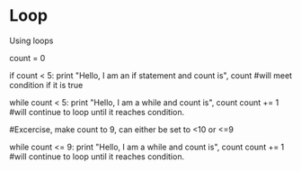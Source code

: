 # Loop
Using loops 

count = 0

if count < 5:
  print "Hello, I am an if statement and count is", count
#will meet condition if it is true


while count < 5:
  print "Hello, I am a while and count is", count
  count += 1
  #will continue to loop until it reaches condition. 


#Excercise, make count to 9, can either be set to <10 or <=9


while count <= 9:
  print "Hello, I am a while and count is", count
  count += 1
  #will continue to loop until it reaches condition. 
